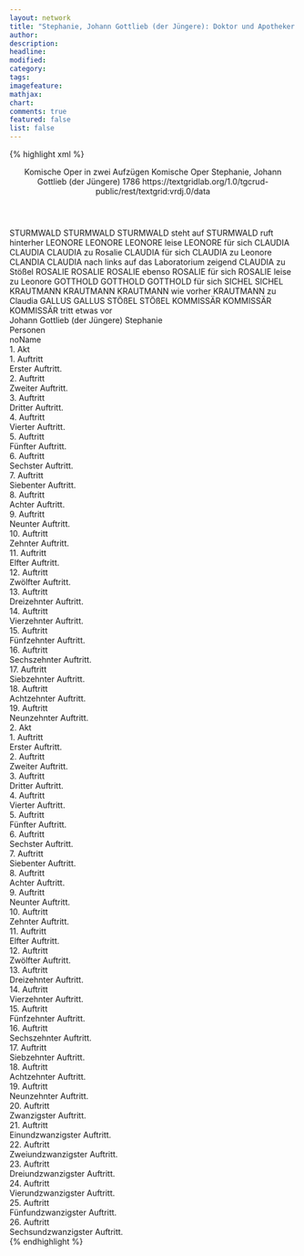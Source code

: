 ```yaml
---
layout: network
title: "Stephanie, Johann Gottlieb (der Jüngere): Doktor und Apotheker (1786)"
author:
description:
headline:
modified:
category:
tags:
imagefeature: 
mathjax: 
chart: 
comments: true
featured: false
list: false
---
```

{% highlight xml %}
<?xml-model href="https://raw.githubusercontent.com/DLiNa/project/master/rules/lina.rnc"?><?xml-model href="https://raw.githubusercontent.com/DLiNa/project/master/rules/lina.sch"?>
<play xmlns="http://lina.digital">
  <header>
    <title>Doktor und Apotheker</title>
    <subtitle>Komische Oper in zwei Aufzügen</subtitle>
    <genretitle>Komische Oper</genretitle>
    <author>Stephanie, Johann Gottlieb (der Jüngere)</author>
    <date type="print"/>
    <date type="premiere">1786</date>
    <date type="written"/>
    <source>https://textgridlab.org/1.0/tgcrud-public/rest/textgrid:vrdj.0/data</source>
  </header>
  <personae>
    <character>
      <name>STURMWALD</name>
      <alias xml:id="sturmwald">
        <name>STURMWALD</name>
      </alias>
      <alias xml:id="sturmwald_steht_auf">
        <name>STURMWALD steht auf</name>
      </alias>
      <alias xml:id="sturmwald_ruft_hinterher">
        <name>STURMWALD ruft hinterher</name>
      </alias>
    </character>
    <character>
      <name>LEONORE</name>
      <alias xml:id="leonore">
        <name>LEONORE</name>
      </alias>
      <alias xml:id="leonore_leise">
        <name>LEONORE leise</name>
      </alias>
      <alias xml:id="leonore_für_sich">
        <name>LEONORE für sich</name>
      </alias>
    </character>
    <character>
      <name>CLAUDIA</name>
      <alias xml:id="claudia">
        <name>CLAUDIA</name>
      </alias>
      <alias xml:id="claudia_zu_rosalie">
        <name>CLAUDIA zu Rosalie</name>
      </alias>
      <alias xml:id="claudia_für_sich">
        <name>CLAUDIA für sich</name>
      </alias>
      <alias xml:id="claudia_zu_leonore">
        <name>CLAUDIA zu Leonore</name>
      </alias>
      <alias xml:id="clandia">
        <name>CLANDIA</name>
      </alias>
      <alias xml:id="claudia_nach_links_auf_das_laboratorium_zeigend">
        <name>CLAUDIA nach links auf das Laboratorium zeigend</name>
      </alias>
      <alias xml:id="claudia_zu_stößel">
        <name>CLAUDIA zu Stößel</name>
      </alias>
    </character>
    <character>
      <name>ROSALIE</name>
      <alias xml:id="rosalie">
        <name>ROSALIE</name>
      </alias>
      <alias xml:id="rosalie_ebenso">
        <name>ROSALIE ebenso</name>
      </alias>
      <alias xml:id="rosalie_für_sich">
        <name>ROSALIE für sich</name>
      </alias>
      <alias xml:id="rosalie_leise_zu_leonore">
        <name>ROSALIE leise zu Leonore</name>
      </alias>
    </character>
    <character>
      <name>GOTTHOLD</name>
      <alias xml:id="gotthold">
        <name>GOTTHOLD</name>
      </alias>
      <alias xml:id="gotthold_für_sich">
        <name>GOTTHOLD für sich</name>
      </alias>
    </character>
    <character>
      <name>SICHEL</name>
      <alias xml:id="sichel">
        <name>SICHEL</name>
      </alias>
    </character>
    <character>
      <name>KRAUTMANN</name>
      <alias xml:id="krautmann">
        <name>KRAUTMANN</name>
      </alias>
      <alias xml:id="krautmann_wie_vorher">
        <name>KRAUTMANN wie vorher</name>
      </alias>
      <alias xml:id="krautmann_zu_claudia">
        <name>KRAUTMANN zu Claudia</name>
      </alias>
    </character>
    <character>
      <name>GALLUS</name>
      <alias xml:id="gallus">
        <name>GALLUS</name>
      </alias>
    </character>
    <character>
      <name>STÖßEL</name>
      <alias xml:id="stößel">
        <name>STÖßEL</name>
      </alias>
    </character>
    <character>
      <name>KOMMISSÄR</name>
      <alias xml:id="kommissär">
        <name>KOMMISSÄR</name>
      </alias>
      <alias xml:id="kommissär_tritt_etwas_vor">
        <name>KOMMISSÄR tritt etwas vor</name>
      </alias>
    </character>
  </personae>
  <text>
    <div>
      <head>Johann Gottlieb (der Jüngere) Stephanie</head>
    </div>
    <div>
      <head>Personen</head>
      <div>
        <head>noName</head>
      </div>
    </div>
    <div>
      <head>1. Akt</head>
      <div>
        <head>1. Auftritt</head>
        <div>
          <head>Erster Auftritt.</head>
          <sp who="#rosalie #leonore #claudia #sturmwald #stößel">
            <amount n="3" unit="speech_acts"/>
            <amount n="99" unit="words"/>
            <amount n="18" unit="lines"/>
            <amount n="538" unit="chars"/>
          </sp>
          <sp who="#rosalie #leonore">
            <amount n="1" unit="speech_acts"/>
            <amount n="19" unit="words"/>
            <amount n="3" unit="lines"/>
            <amount n="85" unit="chars"/>
          </sp>
          <sp who="#sturmwald">
            <amount n="5" unit="speech_acts"/>
            <amount n="130" unit="words"/>
            <amount n="6" unit="lines"/>
            <amount n="666" unit="chars"/>
          </sp>
          <sp who="#leonore">
            <amount n="5" unit="speech_acts"/>
            <amount n="101" unit="words"/>
            <amount n="13" unit="lines"/>
            <amount n="539" unit="chars"/>
          </sp>
          <sp who="#claudia">
            <amount n="13" unit="speech_acts"/>
            <amount n="560" unit="words"/>
            <amount n="8" unit="lines"/>
            <amount n="3026" unit="chars"/>
          </sp>
          <sp who="#rosalie">
            <amount n="1" unit="speech_acts"/>
            <amount n="19" unit="words"/>
            <amount n="1" unit="lines"/>
            <amount n="84" unit="chars"/>
          </sp>
        </div>
      </div>
      <div>
        <head>2. Auftritt</head>
        <div>
          <head>Zweiter Auftritt.</head>
          <sp who="#claudia">
            <amount n="20" unit="speech_acts"/>
            <amount n="499" unit="words"/>
            <amount n="44" unit="lines"/>
            <amount n="2649" unit="chars"/>
          </sp>
          <sp who="#sturmwald">
            <amount n="10" unit="speech_acts"/>
            <amount n="131" unit="words"/>
            <amount n="17" unit="lines"/>
            <amount n="644" unit="chars"/>
          </sp>
          <sp who="#sturmwald_steht_auf">
            <amount n="1" unit="speech_acts"/>
            <amount n="46" unit="words"/>
            <amount n="8" unit="lines"/>
            <amount n="233" unit="chars"/>
          </sp>
        </div>
      </div>
      <div>
        <head>3. Auftritt</head>
        <div>
          <head>Dritter Auftritt.</head>
          <sp who="#sturmwald">
            <amount n="4" unit="speech_acts"/>
            <amount n="164" unit="words"/>
            <amount n="4" unit="lines"/>
            <amount n="899" unit="chars"/>
          </sp>
        </div>
      </div>
      <div>
        <head>4. Auftritt</head>
        <div>
          <head>Vierter Auftritt.</head>
          <sp who="#gotthold">
            <amount n="1" unit="speech_acts"/>
            <amount n="70" unit="words"/>
            <amount n="12" unit="lines"/>
            <amount n="386" unit="chars"/>
          </sp>
        </div>
      </div>
      <div>
        <head>5. Auftritt</head>
        <div>
          <head>Fünfter Auftritt.</head>
          <sp who="#sichel">
            <amount n="35" unit="speech_acts"/>
            <amount n="707" unit="words"/>
            <amount n="36" unit="lines"/>
            <amount n="3843" unit="chars"/>
          </sp>
          <sp who="#gotthold">
            <amount n="34" unit="speech_acts"/>
            <amount n="352" unit="words"/>
            <amount n="29" unit="lines"/>
            <amount n="1841" unit="chars"/>
          </sp>
          <sp who="#sichel #gotthold">
            <amount n="1" unit="speech_acts"/>
            <amount n="11" unit="words"/>
            <amount n="2" unit="lines"/>
            <amount n="57" unit="chars"/>
          </sp>
        </div>
      </div>
      <div>
        <head>6. Auftritt</head>
        <div>
          <head>Sechster Auftritt.</head>
          <sp who="#sichel">
            <amount n="11" unit="speech_acts"/>
            <amount n="218" unit="words"/>
            <amount n="43" unit="lines"/>
            <amount n="1211" unit="chars"/>
          </sp>
          <sp who="#gotthold">
            <amount n="4" unit="speech_acts"/>
            <amount n="34" unit="words"/>
            <amount n="11" unit="lines"/>
            <amount n="215" unit="chars"/>
          </sp>
          <sp who="#gotthold_für_sich">
            <amount n="2" unit="speech_acts"/>
            <amount n="21" unit="words"/>
            <amount n="6" unit="lines"/>
            <amount n="171" unit="chars"/>
          </sp>
          <sp who="#gotthold #sichel">
            <amount n="1" unit="speech_acts"/>
            <amount n="546" unit="words"/>
            <amount n="64" unit="lines"/>
            <amount n="3050" unit="chars"/>
          </sp>
        </div>
      </div>
      <div>
        <head>7. Auftritt</head>
        <div>
          <head>Siebenter Auftritt.</head>
          <sp who="#sichel">
            <amount n="4" unit="speech_acts"/>
            <amount n="229" unit="words"/>
            <amount n="1" unit="lines"/>
            <amount n="1284" unit="chars"/>
          </sp>
          <sp who="#gotthold">
            <amount n="4" unit="speech_acts"/>
            <amount n="70" unit="words"/>
            <amount n="3" unit="lines"/>
            <amount n="369" unit="chars"/>
          </sp>
        </div>
      </div>
      <div>
        <head>8. Auftritt</head>
        <div>
          <head>Achter Auftritt.</head>
          <sp who="#sturmwald">
            <amount n="2" unit="speech_acts"/>
            <amount n="304" unit="words"/>
            <amount n="12" unit="lines"/>
            <amount n="1754" unit="chars"/>
          </sp>
        </div>
      </div>
      <div>
        <head>9. Auftritt</head>
        <div>
          <head>Neunter Auftritt.</head>
          <sp who="#leonore #rosalie">
            <amount n="5" unit="speech_acts"/>
            <amount n="158" unit="words"/>
            <amount n="28" unit="lines"/>
            <amount n="831" unit="chars"/>
          </sp>
          <sp who="#leonore">
            <amount n="12" unit="speech_acts"/>
            <amount n="218" unit="words"/>
            <amount n="12" unit="lines"/>
            <amount n="1176" unit="chars"/>
          </sp>
          <sp who="#rosalie">
            <amount n="9" unit="speech_acts"/>
            <amount n="70" unit="words"/>
            <amount n="9" unit="lines"/>
            <amount n="364" unit="chars"/>
          </sp>
          <sp who="#claudia">
            <amount n="3" unit="speech_acts"/>
            <amount n="31" unit="words"/>
            <amount n="2" unit="lines"/>
            <amount n="185" unit="chars"/>
          </sp>
        </div>
      </div>
      <div>
        <head>10. Auftritt</head>
        <div>
          <head>Zehnter Auftritt.</head>
          <sp who="#rosalie">
            <amount n="2" unit="speech_acts"/>
            <amount n="143" unit="words"/>
            <amount n="11" unit="lines"/>
            <amount n="780" unit="chars"/>
          </sp>
        </div>
      </div>
      <div>
        <head>11. Auftritt</head>
        <div>
          <head>Elfter Auftritt.</head>
          <sp who="#leonore">
            <amount n="2" unit="speech_acts"/>
            <amount n="101" unit="words"/>
            <amount n="528" unit="chars"/>
          </sp>
          <sp who="#rosalie">
            <amount n="2" unit="speech_acts"/>
            <amount n="14" unit="words"/>
            <amount n="2" unit="lines"/>
            <amount n="89" unit="chars"/>
          </sp>
        </div>
      </div>
      <div>
        <head>12. Auftritt</head>
        <div>
          <head>Zwölfter Auftritt.</head>
          <sp who="#leonore">
            <amount n="10" unit="speech_acts"/>
            <amount n="129" unit="words"/>
            <amount n="16" unit="lines"/>
            <amount n="718" unit="chars"/>
          </sp>
          <sp who="#claudia">
            <amount n="5" unit="speech_acts"/>
            <amount n="48" unit="words"/>
            <amount n="4" unit="lines"/>
            <amount n="273" unit="chars"/>
          </sp>
          <sp who="#rosalie">
            <amount n="6" unit="speech_acts"/>
            <amount n="106" unit="words"/>
            <amount n="4" unit="lines"/>
            <amount n="590" unit="chars"/>
          </sp>
          <sp who="#gotthold">
            <amount n="5" unit="speech_acts"/>
            <amount n="122" unit="words"/>
            <amount n="3" unit="lines"/>
            <amount n="699" unit="chars"/>
          </sp>
          <sp who="#sichel">
            <amount n="3" unit="speech_acts"/>
            <amount n="35" unit="words"/>
            <amount n="3" unit="lines"/>
            <amount n="179" unit="chars"/>
          </sp>
          <sp who="#sichel #gotthold">
            <amount n="3" unit="speech_acts"/>
            <amount n="21" unit="words"/>
            <amount n="3" unit="lines"/>
            <amount n="114" unit="chars"/>
          </sp>
          <sp who="#rosalie #sichel #gotthold #leonore">
            <amount n="1" unit="speech_acts"/>
            <amount n="43" unit="words"/>
            <amount n="6" unit="lines"/>
            <amount n="206" unit="chars"/>
          </sp>
          <sp who="#leonore_leise">
            <amount n="1" unit="speech_acts"/>
            <amount n="6" unit="words"/>
            <amount n="1" unit="lines"/>
            <amount n="35" unit="chars"/>
          </sp>
          <sp who="#rosalie #sichel #gotthold">
            <amount n="1" unit="speech_acts"/>
            <amount n="4" unit="words"/>
            <amount n="1" unit="lines"/>
            <amount n="19" unit="chars"/>
          </sp>
          <sp who="#rosalie #sichel #gotthold #leonore">
            <amount n="1" unit="speech_acts"/>
            <amount n="11" unit="words"/>
            <amount n="2" unit="lines"/>
            <amount n="64" unit="chars"/>
          </sp>
          <sp who="#rosalie #leonore">
            <amount n="2" unit="speech_acts"/>
            <amount n="16" unit="words"/>
            <amount n="2" unit="lines"/>
            <amount n="74" unit="chars"/>
          </sp>
        </div>
      </div>
      <div>
        <head>13. Auftritt</head>
        <div>
          <head>Dreizehnter Auftritt.</head>
          <sp who="#claudia">
            <amount n="3" unit="speech_acts"/>
            <amount n="23" unit="words"/>
            <amount n="3" unit="lines"/>
            <amount n="101" unit="chars"/>
          </sp>
          <sp who="#rosalie">
            <amount n="3" unit="speech_acts"/>
            <amount n="76" unit="words"/>
            <amount n="11" unit="lines"/>
            <amount n="366" unit="chars"/>
          </sp>
        </div>
      </div>
      <div>
        <head>14. Auftritt</head>
        <div>
          <head>Vierzehnter Auftritt.</head>
          <sp who="#leonore">
            <amount n="1" unit="speech_acts"/>
            <amount n="30" unit="words"/>
            <amount n="6" unit="lines"/>
            <amount n="162" unit="chars"/>
          </sp>
          <sp who="#rosalie_ebenso">
            <amount n="1" unit="speech_acts"/>
            <amount n="5" unit="words"/>
            <amount n="1" unit="lines"/>
            <amount n="25" unit="chars"/>
          </sp>
          <sp who="#claudia">
            <amount n="1" unit="speech_acts"/>
            <amount n="10" unit="words"/>
            <amount n="2" unit="lines"/>
            <amount n="59" unit="chars"/>
          </sp>
          <sp who="#rosalie #leonore">
            <amount n="1" unit="speech_acts"/>
            <amount n="10" unit="words"/>
            <amount n="2" unit="lines"/>
            <amount n="56" unit="chars"/>
          </sp>
          <sp who="#gotthold #sichel">
            <amount n="1" unit="speech_acts"/>
            <amount n="11" unit="words"/>
            <amount n="2" unit="lines"/>
            <amount n="55" unit="chars"/>
          </sp>
          <sp who="#rosalie">
            <amount n="1" unit="speech_acts"/>
            <amount n="13" unit="words"/>
            <amount n="3" unit="lines"/>
            <amount n="78" unit="chars"/>
          </sp>
          <sp who="#rosalie #sichel #gotthold #leonore">
            <amount n="1" unit="speech_acts"/>
            <amount n="9" unit="words"/>
            <amount n="2" unit="lines"/>
            <amount n="50" unit="chars"/>
          </sp>
          <sp who="#sichel">
            <amount n="2" unit="speech_acts"/>
            <amount n="10" unit="words"/>
            <amount n="2" unit="lines"/>
            <amount n="52" unit="chars"/>
          </sp>
          <sp who="#leonore #rosalie">
            <amount n="4" unit="speech_acts"/>
            <amount n="25" unit="words"/>
            <amount n="5" unit="lines"/>
            <amount n="141" unit="chars"/>
          </sp>
          <sp who="#gotthold">
            <amount n="2" unit="speech_acts"/>
            <amount n="18" unit="words"/>
            <amount n="3" unit="lines"/>
            <amount n="101" unit="chars"/>
          </sp>
          <sp who="#gotthold #sichel">
            <amount n="1" unit="speech_acts"/>
            <amount n="6" unit="words"/>
            <amount n="1" unit="lines"/>
            <amount n="47" unit="chars"/>
          </sp>
          <sp who="#rosalie #sichel #gotthold #leonore">
            <amount n="1" unit="speech_acts"/>
            <amount n="5" unit="words"/>
            <amount n="1" unit="lines"/>
            <amount n="22" unit="chars"/>
          </sp>
        </div>
      </div>
      <div>
        <head>15. Auftritt</head>
        <div>
          <head>Fünfzehnter Auftritt.</head>
          <sp who="#claudia">
            <amount n="12" unit="speech_acts"/>
            <amount n="85" unit="words"/>
            <amount n="19" unit="lines"/>
            <amount n="494" unit="chars"/>
          </sp>
          <sp who="#leonore">
            <amount n="10" unit="speech_acts"/>
            <amount n="51" unit="words"/>
            <amount n="11" unit="lines"/>
            <amount n="247" unit="chars"/>
          </sp>
          <sp who="#rosalie">
            <amount n="8" unit="speech_acts"/>
            <amount n="34" unit="words"/>
            <amount n="8" unit="lines"/>
            <amount n="145" unit="chars"/>
          </sp>
          <sp who="#rosalie #leonore">
            <amount n="3" unit="speech_acts"/>
            <amount n="41" unit="words"/>
            <amount n="5" unit="lines"/>
            <amount n="207" unit="chars"/>
          </sp>
          <sp who="#claudia_zu_rosalie">
            <amount n="1" unit="speech_acts"/>
            <amount n="9" unit="words"/>
            <amount n="1" unit="lines"/>
            <amount n="59" unit="chars"/>
          </sp>
        </div>
      </div>
      <div>
        <head>16. Auftritt</head>
        <div>
          <head>Sechszehnter Auftritt.</head>
          <sp who="#rosalie_für_sich">
            <amount n="1" unit="speech_acts"/>
            <amount n="15" unit="words"/>
            <amount n="3" unit="lines"/>
            <amount n="88" unit="chars"/>
          </sp>
          <sp who="#claudia_für_sich">
            <amount n="1" unit="speech_acts"/>
            <amount n="15" unit="words"/>
            <amount n="3" unit="lines"/>
            <amount n="80" unit="chars"/>
          </sp>
          <sp who="#leonore">
            <amount n="1" unit="speech_acts"/>
            <amount n="17" unit="words"/>
            <amount n="3" unit="lines"/>
            <amount n="80" unit="chars"/>
          </sp>
          <sp who="#gotthold #sichel">
            <amount n="1" unit="speech_acts"/>
            <amount n="13" unit="words"/>
            <amount n="3" unit="lines"/>
            <amount n="85" unit="chars"/>
          </sp>
          <sp who="#rosalie #leonore">
            <amount n="1" unit="speech_acts"/>
            <amount n="11" unit="words"/>
            <amount n="2" unit="lines"/>
            <amount n="53" unit="chars"/>
          </sp>
          <sp who="#claudia">
            <amount n="14" unit="speech_acts"/>
            <amount n="90" unit="words"/>
            <amount n="18" unit="lines"/>
            <amount n="483" unit="chars"/>
          </sp>
          <sp who="#rosalie">
            <amount n="13" unit="speech_acts"/>
            <amount n="121" unit="words"/>
            <amount n="23" unit="lines"/>
            <amount n="587" unit="chars"/>
          </sp>
        </div>
      </div>
      <div>
        <head>17. Auftritt</head>
        <div>
          <head>Siebzehnter Auftritt.</head>
          <sp who="#sturmwald">
            <amount n="8" unit="speech_acts"/>
            <amount n="144" unit="words"/>
            <amount n="25" unit="lines"/>
            <amount n="723" unit="chars"/>
          </sp>
          <sp who="#claudia">
            <amount n="9" unit="speech_acts"/>
            <amount n="193" unit="words"/>
            <amount n="32" unit="lines"/>
            <amount n="988" unit="chars"/>
          </sp>
          <sp who="#leonore #rosalie">
            <amount n="5" unit="speech_acts"/>
            <amount n="134" unit="words"/>
            <amount n="23" unit="lines"/>
            <amount n="701" unit="chars"/>
          </sp>
          <sp who="#leonore_für_sich">
            <amount n="1" unit="speech_acts"/>
            <amount n="2" unit="words"/>
            <amount n="1" unit="lines"/>
            <amount n="18" unit="chars"/>
          </sp>
          <sp who="#rosalie">
            <amount n="1" unit="speech_acts"/>
            <amount n="15" unit="words"/>
            <amount n="3" unit="lines"/>
            <amount n="77" unit="chars"/>
          </sp>
          <sp who="#claudia_nach_links_auf_das_laboratorium_zeigend">
            <amount n="1" unit="speech_acts"/>
            <amount n="47" unit="words"/>
            <amount n="8" unit="lines"/>
            <amount n="248" unit="chars"/>
          </sp>
          <sp who="#claudia #sturmwald">
            <amount n="5" unit="speech_acts"/>
            <amount n="55" unit="words"/>
            <amount n="11" unit="lines"/>
            <amount n="258" unit="chars"/>
          </sp>
          <sp who="#claudia #sturmwald">
            <amount n="1" unit="speech_acts"/>
            <amount n="22" unit="words"/>
            <amount n="3" unit="lines"/>
            <amount n="107" unit="chars"/>
          </sp>
          <sp who="#gotthold #sichel">
            <amount n="1" unit="speech_acts"/>
            <amount n="19" unit="words"/>
            <amount n="3" unit="lines"/>
            <amount n="106" unit="chars"/>
          </sp>
          <sp who="#leonore #rosalie">
            <amount n="1" unit="speech_acts"/>
            <amount n="5" unit="words"/>
            <amount n="1" unit="lines"/>
            <amount n="35" unit="chars"/>
          </sp>
          <sp who="#gotthold #sichel">
            <amount n="1" unit="speech_acts"/>
            <amount n="22" unit="words"/>
            <amount n="4" unit="lines"/>
            <amount n="96" unit="chars"/>
          </sp>
          <sp who="#leonore #rosalie">
            <amount n="1" unit="speech_acts"/>
            <amount n="22" unit="words"/>
            <amount n="3" unit="lines"/>
            <amount n="101" unit="chars"/>
          </sp>
          <sp who="#leonore #rosalie">
            <amount n="1" unit="speech_acts"/>
            <amount n="18" unit="words"/>
            <amount n="3" unit="lines"/>
            <amount n="187" unit="chars"/>
          </sp>
          <sp who="#sturmwald_ruft_hinterher">
            <amount n="1" unit="speech_acts"/>
            <amount n="4" unit="words"/>
            <amount n="1" unit="lines"/>
            <amount n="23" unit="chars"/>
          </sp>
        </div>
      </div>
      <div>
        <head>18. Auftritt</head>
        <div>
          <head>Achtzehnter Auftritt.</head>
          <sp who="#sturmwald">
            <amount n="1" unit="speech_acts"/>
            <amount n="63" unit="words"/>
            <amount n="10" unit="lines"/>
            <amount n="247" unit="chars"/>
          </sp>
        </div>
      </div>
      <div>
        <head>19. Auftritt</head>
        <div>
          <head>Neunzehnter Auftritt.</head>
          <sp who="#sichel">
            <amount n="4" unit="speech_acts"/>
            <amount n="84" unit="words"/>
            <amount n="15" unit="lines"/>
            <amount n="457" unit="chars"/>
          </sp>
          <sp who="#gotthold">
            <amount n="3" unit="speech_acts"/>
            <amount n="15" unit="words"/>
            <amount n="3" unit="lines"/>
            <amount n="88" unit="chars"/>
          </sp>
          <sp who="#gotthold #sichel">
            <amount n="1" unit="speech_acts"/>
            <amount n="56" unit="words"/>
            <amount n="9" unit="lines"/>
            <amount n="319" unit="chars"/>
          </sp>
        </div>
      </div>
    </div>
    <div>
      <head>2. Akt</head>
      <div>
        <head>1. Auftritt</head>
        <div>
          <head>Erster Auftritt.</head>
          <sp who="#krautmann">
            <amount n="1" unit="speech_acts"/>
            <amount n="122" unit="words"/>
            <amount n="21" unit="lines"/>
            <amount n="616" unit="chars"/>
          </sp>
        </div>
      </div>
      <div>
        <head>2. Auftritt</head>
        <div>
          <head>Zweiter Auftritt.</head>
          <sp who="#gallus">
            <amount n="18" unit="speech_acts"/>
            <amount n="311" unit="words"/>
            <amount n="23" unit="lines"/>
            <amount n="1701" unit="chars"/>
          </sp>
          <sp who="#krautmann">
            <amount n="16" unit="speech_acts"/>
            <amount n="494" unit="words"/>
            <amount n="14" unit="lines"/>
            <amount n="2700" unit="chars"/>
          </sp>
        </div>
      </div>
      <div>
        <head>3. Auftritt</head>
        <div>
          <head>Dritter Auftritt.</head>
          <sp who="#krautmann">
            <amount n="1" unit="speech_acts"/>
            <amount n="181" unit="words"/>
            <amount n="1016" unit="chars"/>
          </sp>
        </div>
      </div>
      <div>
        <head>4. Auftritt</head>
        <div>
          <head>Vierter Auftritt.</head>
        </div>
      </div>
      <div>
        <head>5. Auftritt</head>
        <div>
          <head>Fünfter Auftritt.</head>
          <sp who="#sichel">
            <amount n="7" unit="speech_acts"/>
            <amount n="376" unit="words"/>
            <amount n="2" unit="lines"/>
            <amount n="2274" unit="chars"/>
          </sp>
          <sp who="#gotthold">
            <amount n="1" unit="speech_acts"/>
            <amount n="7" unit="words"/>
            <amount n="1" unit="lines"/>
            <amount n="38" unit="chars"/>
          </sp>
        </div>
      </div>
      <div>
        <head>6. Auftritt</head>
        <div>
          <head>Sechster Auftritt.</head>
          <sp who="#sichel">
            <amount n="5" unit="speech_acts"/>
            <amount n="263" unit="words"/>
            <amount n="2" unit="lines"/>
            <amount n="1466" unit="chars"/>
          </sp>
          <sp who="#gotthold">
            <amount n="4" unit="speech_acts"/>
            <amount n="107" unit="words"/>
            <amount n="1" unit="lines"/>
            <amount n="563" unit="chars"/>
          </sp>
        </div>
      </div>
      <div>
        <head>7. Auftritt</head>
        <div>
          <head>Siebenter Auftritt.</head>
          <sp who="#rosalie">
            <amount n="9" unit="speech_acts"/>
            <amount n="66" unit="words"/>
            <amount n="9" unit="lines"/>
            <amount n="336" unit="chars"/>
          </sp>
          <sp who="#sichel">
            <amount n="9" unit="speech_acts"/>
            <amount n="293" unit="words"/>
            <amount n="5" unit="lines"/>
            <amount n="1662" unit="chars"/>
          </sp>
          <sp who="#gotthold">
            <amount n="6" unit="speech_acts"/>
            <amount n="76" unit="words"/>
            <amount n="4" unit="lines"/>
            <amount n="423" unit="chars"/>
          </sp>
        </div>
      </div>
      <div>
        <head>8. Auftritt</head>
        <div>
          <head>Achter Auftritt.</head>
          <sp who="#gotthold">
            <amount n="2" unit="speech_acts"/>
            <amount n="56" unit="words"/>
            <amount n="5" unit="lines"/>
            <amount n="319" unit="chars"/>
          </sp>
          <sp who="#sichel">
            <amount n="1" unit="speech_acts"/>
            <amount n="3" unit="words"/>
            <amount n="1" unit="lines"/>
            <amount n="18" unit="chars"/>
          </sp>
        </div>
      </div>
      <div>
        <head>9. Auftritt</head>
        <div>
          <head>Neunter Auftritt.</head>
          <sp who="#sichel">
            <amount n="5" unit="speech_acts"/>
            <amount n="129" unit="words"/>
            <amount n="2" unit="lines"/>
            <amount n="710" unit="chars"/>
          </sp>
          <sp who="#claudia">
            <amount n="3" unit="speech_acts"/>
            <amount n="44" unit="words"/>
            <amount n="3" unit="lines"/>
            <amount n="214" unit="chars"/>
          </sp>
          <sp who="#clandia">
            <amount n="1" unit="speech_acts"/>
            <amount n="4" unit="words"/>
            <amount n="1" unit="lines"/>
            <amount n="20" unit="chars"/>
          </sp>
        </div>
      </div>
      <div>
        <head>10. Auftritt</head>
        <div>
          <head>Zehnter Auftritt.</head>
          <sp who="#claudia">
            <amount n="4" unit="speech_acts"/>
            <amount n="85" unit="words"/>
            <amount n="2" unit="lines"/>
            <amount n="453" unit="chars"/>
          </sp>
          <sp who="#leonore">
            <amount n="14" unit="speech_acts"/>
            <amount n="213" unit="words"/>
            <amount n="22" unit="lines"/>
            <amount n="1125" unit="chars"/>
          </sp>
          <sp who="#claudia #stößel">
            <amount n="10" unit="speech_acts"/>
            <amount n="122" unit="words"/>
            <amount n="23" unit="lines"/>
            <amount n="715" unit="chars"/>
          </sp>
          <sp who="#sichel">
            <amount n="19" unit="speech_acts"/>
            <amount n="289" unit="words"/>
            <amount n="45" unit="lines"/>
            <amount n="1645" unit="chars"/>
          </sp>
          <sp who="#rosalie #gotthold">
            <amount n="1" unit="speech_acts"/>
            <amount n="24" unit="words"/>
            <amount n="4" unit="lines"/>
            <amount n="110" unit="chars"/>
          </sp>
          <sp who="#rosalie #gotthold">
            <amount n="1" unit="speech_acts"/>
            <amount n="10" unit="words"/>
            <amount n="2" unit="lines"/>
            <amount n="60" unit="chars"/>
          </sp>
          <sp who="#rosalie">
            <amount n="5" unit="speech_acts"/>
            <amount n="59" unit="words"/>
            <amount n="10" unit="lines"/>
            <amount n="310" unit="chars"/>
          </sp>
          <sp who="#gotthold">
            <amount n="5" unit="speech_acts"/>
            <amount n="69" unit="words"/>
            <amount n="12" unit="lines"/>
            <amount n="387" unit="chars"/>
          </sp>
          <sp who="#gotthold #rosalie">
            <amount n="6" unit="speech_acts"/>
            <amount n="52" unit="words"/>
            <amount n="10" unit="lines"/>
            <amount n="272" unit="chars"/>
          </sp>
          <sp who="#claudia_zu_leonore">
            <amount n="1" unit="speech_acts"/>
            <amount n="14" unit="words"/>
            <amount n="3" unit="lines"/>
            <amount n="81" unit="chars"/>
          </sp>
          <sp who="#leonore_für_sich">
            <amount n="1" unit="speech_acts"/>
            <amount n="11" unit="words"/>
            <amount n="2" unit="lines"/>
            <amount n="54" unit="chars"/>
          </sp>
          <sp who="#rosalie_leise_zu_leonore">
            <amount n="1" unit="speech_acts"/>
            <amount n="18" unit="words"/>
            <amount n="3" unit="lines"/>
            <amount n="100" unit="chars"/>
          </sp>
          <sp who="#rosalie #sichel #gotthold #leonore #stößel">
            <amount n="2" unit="speech_acts"/>
            <amount n="34" unit="words"/>
            <amount n="5" unit="lines"/>
            <amount n="190" unit="chars"/>
          </sp>
        </div>
      </div>
      <div>
        <head>11. Auftritt</head>
        <div>
          <head>Elfter Auftritt.</head>
          <sp who="#gotthold">
            <amount n="3" unit="speech_acts"/>
            <amount n="60" unit="words"/>
            <amount n="4" unit="lines"/>
            <amount n="324" unit="chars"/>
          </sp>
          <sp who="#sichel">
            <amount n="8" unit="speech_acts"/>
            <amount n="172" unit="words"/>
            <amount n="6" unit="lines"/>
            <amount n="931" unit="chars"/>
          </sp>
          <sp who="#rosalie">
            <amount n="4" unit="speech_acts"/>
            <amount n="48" unit="words"/>
            <amount n="5" unit="lines"/>
            <amount n="248" unit="chars"/>
          </sp>
          <sp who="#leonore">
            <amount n="6" unit="speech_acts"/>
            <amount n="108" unit="words"/>
            <amount n="18" unit="lines"/>
            <amount n="591" unit="chars"/>
          </sp>
        </div>
      </div>
      <div>
        <head>12. Auftritt</head>
        <div>
          <head>Zwölfter Auftritt.</head>
          <sp who="#sichel">
            <amount n="7" unit="speech_acts"/>
            <amount n="289" unit="words"/>
            <amount n="8" unit="lines"/>
            <amount n="1463" unit="chars"/>
          </sp>
        </div>
      </div>
      <div>
        <head>13. Auftritt</head>
        <div>
          <head>Dreizehnter Auftritt.</head>
          <sp who="#sturmwald">
            <amount n="5" unit="speech_acts"/>
            <amount n="65" unit="words"/>
            <amount n="8" unit="lines"/>
            <amount n="325" unit="chars"/>
          </sp>
          <sp who="#sichel">
            <amount n="5" unit="speech_acts"/>
            <amount n="207" unit="words"/>
            <amount n="2" unit="lines"/>
            <amount n="1147" unit="chars"/>
          </sp>
        </div>
      </div>
      <div>
        <head>14. Auftritt</head>
        <div>
          <head>Vierzehnter Auftritt.</head>
          <sp who="#sturmwald">
            <amount n="13" unit="speech_acts"/>
            <amount n="569" unit="words"/>
            <amount n="57" unit="lines"/>
            <amount n="3162" unit="chars"/>
          </sp>
        </div>
      </div>
      <div>
        <head>15. Auftritt</head>
        <div>
          <head>Fünfzehnter Auftritt.</head>
          <sp who="#claudia">
            <amount n="12" unit="speech_acts"/>
            <amount n="461" unit="words"/>
            <amount n="29" unit="lines"/>
            <amount n="2414" unit="chars"/>
          </sp>
          <sp who="#sturmwald">
            <amount n="2" unit="speech_acts"/>
            <amount n="58" unit="words"/>
            <amount n="324" unit="chars"/>
          </sp>
        </div>
      </div>
      <div>
        <head>16. Auftritt</head>
        <div>
          <head>Sechszehnter Auftritt.</head>
          <sp who="#sichel">
            <amount n="2" unit="speech_acts"/>
            <amount n="162" unit="words"/>
            <amount n="11" unit="lines"/>
            <amount n="915" unit="chars"/>
          </sp>
        </div>
      </div>
      <div>
        <head>17. Auftritt</head>
        <div>
          <head>Siebzehnter Auftritt.</head>
        </div>
      </div>
      <div>
        <head>18. Auftritt</head>
        <div>
          <head>Achtzehnter Auftritt.</head>
          <sp who="#krautmann">
            <amount n="16" unit="speech_acts"/>
            <amount n="461" unit="words"/>
            <amount n="46" unit="lines"/>
            <amount n="2474" unit="chars"/>
          </sp>
          <sp who="#stößel #krautmann">
            <amount n="1" unit="speech_acts"/>
            <amount n="29" unit="words"/>
            <amount n="6" unit="lines"/>
            <amount n="177" unit="chars"/>
          </sp>
        </div>
      </div>
      <div>
        <head>19. Auftritt</head>
        <div>
          <head>Neunzehnter Auftritt.</head>
          <sp who="#gotthold">
            <amount n="4" unit="speech_acts"/>
            <amount n="60" unit="words"/>
            <amount n="3" unit="lines"/>
            <amount n="346" unit="chars"/>
          </sp>
          <sp who="#leonore">
            <amount n="2" unit="speech_acts"/>
            <amount n="15" unit="words"/>
            <amount n="2" unit="lines"/>
            <amount n="73" unit="chars"/>
          </sp>
          <sp who="#rosalie">
            <amount n="3" unit="speech_acts"/>
            <amount n="33" unit="words"/>
            <amount n="2" unit="lines"/>
            <amount n="185" unit="chars"/>
          </sp>
        </div>
      </div>
      <div>
        <head>20. Auftritt</head>
        <div>
          <head>Zwanzigster Auftritt.</head>
          <sp who="#leonore">
            <amount n="3" unit="speech_acts"/>
            <amount n="42" unit="words"/>
            <amount n="2" unit="lines"/>
            <amount n="250" unit="chars"/>
          </sp>
          <sp who="#rosalie">
            <amount n="4" unit="speech_acts"/>
            <amount n="220" unit="words"/>
            <amount n="17" unit="lines"/>
            <amount n="1201" unit="chars"/>
          </sp>
        </div>
      </div>
      <div>
        <head>21. Auftritt</head>
        <div>
          <head>Einundzwanzigster Auftritt.</head>
          <sp who="#gotthold">
            <amount n="7" unit="speech_acts"/>
            <amount n="74" unit="words"/>
            <amount n="9" unit="lines"/>
            <amount n="388" unit="chars"/>
          </sp>
          <sp who="#leonore">
            <amount n="6" unit="speech_acts"/>
            <amount n="76" unit="words"/>
            <amount n="7" unit="lines"/>
            <amount n="377" unit="chars"/>
          </sp>
          <sp who="#rosalie">
            <amount n="2" unit="speech_acts"/>
            <amount n="57" unit="words"/>
            <amount n="1" unit="lines"/>
            <amount n="301" unit="chars"/>
          </sp>
          <sp who="#leonore #gotthold">
            <amount n="2" unit="speech_acts"/>
            <amount n="50" unit="words"/>
            <amount n="8" unit="lines"/>
            <amount n="254" unit="chars"/>
          </sp>
        </div>
      </div>
      <div>
        <head>22. Auftritt</head>
        <div>
          <head>Zweiundzwanzigster Auftritt.</head>
          <sp who="#rosalie #leonore">
            <amount n="1" unit="speech_acts"/>
            <amount n="5" unit="words"/>
            <amount n="1" unit="lines"/>
            <amount n="19" unit="chars"/>
          </sp>
          <sp who="#gotthold">
            <amount n="1" unit="speech_acts"/>
            <amount n="8" unit="words"/>
            <amount n="1" unit="lines"/>
            <amount n="42" unit="chars"/>
          </sp>
          <sp who="#sichel">
            <amount n="1" unit="speech_acts"/>
            <amount n="27" unit="words"/>
            <amount n="160" unit="chars"/>
          </sp>
        </div>
      </div>
      <div>
        <head>23. Auftritt</head>
        <div>
          <head>Dreiundzwanzigster Auftritt.</head>
          <sp who="#sichel">
            <amount n="1" unit="speech_acts"/>
            <amount n="3" unit="words"/>
            <amount n="1" unit="lines"/>
            <amount n="15" unit="chars"/>
          </sp>
          <sp who="#leonore">
            <amount n="1" unit="speech_acts"/>
            <amount n="2" unit="words"/>
            <amount n="1" unit="lines"/>
            <amount n="6" unit="chars"/>
          </sp>
          <sp who="#rosalie">
            <amount n="1" unit="speech_acts"/>
            <amount n="2" unit="words"/>
            <amount n="1" unit="lines"/>
            <amount n="19" unit="chars"/>
          </sp>
          <sp who="#gotthold">
            <amount n="1" unit="speech_acts"/>
            <amount n="27" unit="words"/>
            <amount n="2" unit="lines"/>
            <amount n="132" unit="chars"/>
          </sp>
        </div>
      </div>
      <div>
        <head>24. Auftritt</head>
        <div>
          <head>Vierundzwanzigster Auftritt.</head>
          <sp who="#sturmwald">
            <amount n="4" unit="speech_acts"/>
            <amount n="39" unit="words"/>
            <amount n="7" unit="lines"/>
            <amount n="214" unit="chars"/>
          </sp>
          <sp who="#rosalie #leonore">
            <amount n="1" unit="speech_acts"/>
            <amount n="2" unit="words"/>
            <amount n="1" unit="lines"/>
            <amount n="9" unit="chars"/>
          </sp>
          <sp who="#sichel #gotthold">
            <amount n="2" unit="speech_acts"/>
            <amount n="16" unit="words"/>
            <amount n="4" unit="lines"/>
            <amount n="80" unit="chars"/>
          </sp>
          <sp who="#kommissär">
            <amount n="2" unit="speech_acts"/>
            <amount n="27" unit="words"/>
            <amount n="5" unit="lines"/>
            <amount n="132" unit="chars"/>
          </sp>
          <sp who="#kommissär_tritt_etwas_vor">
            <amount n="1" unit="speech_acts"/>
            <amount n="6" unit="words"/>
            <amount n="1" unit="lines"/>
            <amount n="29" unit="chars"/>
          </sp>
          <sp who="#rosalie #leonore">
            <amount n="1" unit="speech_acts"/>
            <amount n="7" unit="words"/>
            <amount n="1" unit="lines"/>
            <amount n="35" unit="chars"/>
          </sp>
        </div>
      </div>
      <div>
        <head>25. Auftritt</head>
        <div>
          <head>Fünfundzwanzigster Auftritt.</head>
          <sp who="#claudia">
            <amount n="8" unit="speech_acts"/>
            <amount n="163" unit="words"/>
            <amount n="26" unit="lines"/>
            <amount n="862" unit="chars"/>
          </sp>
          <sp who="#kommissär">
            <amount n="4" unit="speech_acts"/>
            <amount n="70" unit="words"/>
            <amount n="11" unit="lines"/>
            <amount n="389" unit="chars"/>
          </sp>
          <sp who="#sturmwald">
            <amount n="1" unit="speech_acts"/>
            <amount n="30" unit="words"/>
            <amount n="5" unit="lines"/>
            <amount n="151" unit="chars"/>
          </sp>
          <sp who="#sturmwald #stößel">
            <amount n="2" unit="speech_acts"/>
            <amount n="12" unit="words"/>
            <amount n="2" unit="lines"/>
            <amount n="62" unit="chars"/>
          </sp>
          <sp who="#sichel #gotthold">
            <amount n="2" unit="speech_acts"/>
            <amount n="12" unit="words"/>
            <amount n="2" unit="lines"/>
            <amount n="62" unit="chars"/>
          </sp>
          <sp who="#rosalie #leonore">
            <amount n="2" unit="speech_acts"/>
            <amount n="14" unit="words"/>
            <amount n="2" unit="lines"/>
            <amount n="62" unit="chars"/>
          </sp>
        </div>
      </div>
      <div>
        <head>26. Auftritt</head>
        <div>
          <head>Sechsundzwanzigster Auftritt.</head>
          <sp who="#krautmann">
            <amount n="12" unit="speech_acts"/>
            <amount n="130" unit="words"/>
            <amount n="27" unit="lines"/>
            <amount n="663" unit="chars"/>
          </sp>
          <sp who="#gotthold #sichel">
            <amount n="5" unit="speech_acts"/>
            <amount n="64" unit="words"/>
            <amount n="13" unit="lines"/>
            <amount n="357" unit="chars"/>
          </sp>
          <sp who="#leonore #rosalie">
            <amount n="4" unit="speech_acts"/>
            <amount n="51" unit="words"/>
            <amount n="9" unit="lines"/>
            <amount n="259" unit="chars"/>
          </sp>
          <sp who="#sturmwald #stößel">
            <amount n="5" unit="speech_acts"/>
            <amount n="62" unit="words"/>
            <amount n="11" unit="lines"/>
            <amount n="321" unit="chars"/>
          </sp>
          <sp who="#krautmann_wie_vorher">
            <amount n="1" unit="speech_acts"/>
            <amount n="4" unit="words"/>
            <amount n="1" unit="lines"/>
            <amount n="25" unit="chars"/>
          </sp>
          <sp who="#kommissär">
            <amount n="5" unit="speech_acts"/>
            <amount n="82" unit="words"/>
            <amount n="15" unit="lines"/>
            <amount n="438" unit="chars"/>
          </sp>
          <sp who="#sturmwald #stößel">
            <amount n="1" unit="speech_acts"/>
            <amount n="16" unit="words"/>
            <amount n="3" unit="lines"/>
            <amount n="88" unit="chars"/>
          </sp>
          <sp who="#claudia">
            <amount n="4" unit="speech_acts"/>
            <amount n="71" unit="words"/>
            <amount n="12" unit="lines"/>
            <amount n="367" unit="chars"/>
          </sp>
          <sp who="#gotthold">
            <amount n="1" unit="speech_acts"/>
            <amount n="35" unit="words"/>
            <amount n="7" unit="lines"/>
            <amount n="184" unit="chars"/>
          </sp>
          <sp who="#sturmwald">
            <amount n="4" unit="speech_acts"/>
            <amount n="54" unit="words"/>
            <amount n="10" unit="lines"/>
            <amount n="280" unit="chars"/>
          </sp>
          <sp who="#rosalie #sichel #gotthold #leonore">
            <amount n="1" unit="speech_acts"/>
            <amount n="19" unit="words"/>
            <amount n="4" unit="lines"/>
            <amount n="90" unit="chars"/>
          </sp>
          <sp who="#krautmann_zu_claudia">
            <amount n="1" unit="speech_acts"/>
            <amount n="11" unit="words"/>
            <amount n="2" unit="lines"/>
            <amount n="55" unit="chars"/>
          </sp>
          <sp who="#claudia_zu_stößel">
            <amount n="1" unit="speech_acts"/>
            <amount n="38" unit="words"/>
            <amount n="8" unit="lines"/>
            <amount n="193" unit="chars"/>
          </sp>
          <sp who="#sichel">
            <amount n="6" unit="speech_acts"/>
            <amount n="183" unit="words"/>
            <amount n="33" unit="lines"/>
            <amount n="1011" unit="chars"/>
          </sp>
          <sp who="#rosalie #sichel #gotthold #leonore #krautmann #stößel #kommissär #sturmwald">
            <amount n="7" unit="speech_acts"/>
            <amount n="100" unit="words"/>
            <amount n="19" unit="lines"/>
            <amount n="664" unit="chars"/>
          </sp>
          <sp who="#krautmann #stößel">
            <amount n="2" unit="speech_acts"/>
            <amount n="19" unit="words"/>
            <amount n="3" unit="lines"/>
            <amount n="110" unit="chars"/>
          </sp>
          <sp who="#kommissär #krautmann">
            <amount n="1" unit="speech_acts"/>
            <amount n="9" unit="words"/>
            <amount n="1" unit="lines"/>
            <amount n="50" unit="chars"/>
          </sp>
          <sp who="#gotthold #leonore">
            <amount n="1" unit="speech_acts"/>
            <amount n="18" unit="words"/>
            <amount n="3" unit="lines"/>
            <amount n="101" unit="chars"/>
          </sp>
        </div>
      </div>
    </div>
  </text>
</play>
{% endhighlight %}